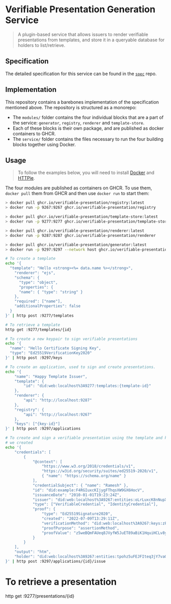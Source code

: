 # Verifiable Presentation Generation Service

> A plugin-based service that allows issuers to render verifiable presentations
> from templates, and store it in a queryable database for holders to
> list/retrieve.

## Specification

The detailed specification for this service can be found in the
[`spec`](https://github.com/verifiable-presentation/spec) repo.

## Implementation

This repository contains a barebones implementation of the specification
mentioned above. The repository is structured as a monorepo:

- The `modules/` folder contains the four individual blocks that are a part of
  the service: `generator`, `registry`, `renderer` and `template-store`.
- Each of these blocks is their own package, and are published as docker
  containers to GHCR.
- The `service/` folder contains the files necessary to run the four building
  blocks together using Docker.

## Usage

> To follow the examples below, you will need to install
> [Docker](https://docs.docker.com/engine/install/) and
> [HTTPie](https://httpie.io/docs/cli/installation).

The four modules are published as containers on GHCR. To use them, `docker pull`
them from GHCR and then use `docker run` to start them:

```sh
> docker pull ghcr.io/verifiable-presentation/registry:latest
> docker run -p 9267:9267 ghcr.io/verifiable-presentation/registry

> docker pull ghcr.io/verifiable-presentation/template-store:latest
> docker run -p 9277:9277 ghcr.io/verifiable-presentation/template-store

> docker pull ghcr.io/verifiable-presentation/renderer:latest
> docker run -p 9287:9287 ghcr.io/verifiable-presentation/renderer

> docker pull ghcr.io/verifiable-presentation/generator:latest
> docker run -p 9297:9297 --network host ghcr.io/verifiable-presentation/generator
```

```sh
# To create a template
echo '{
  "template": "Hello <strong><%= data.name %></strong>",
    "renderer": "ejs",
    "schema": {
      "type": "object",
      "properties": {
      "name": { "type": "string" }
    },
    "required": ["name"],
    "additionalProperties": false
  }
}' | http post :9277/templates

# To retrieve a template
http get :9277/templates/{id}

# To create a new keypair to sign verifiable presentations
echo '{
  "name": "Hello Certificate Signing Key",
  "type": "Ed25519VerificationKey2020"
}' | http post :9297/keys

# To create an application, used to sign and create presentations.
echo '{
	"name": "Happy Template Issuer",
	"template": {
		"id": "did:web:localhost%3A9277:templates:{template-id}"
	},
	"renderer": {
		"api": "http://localhost:9287"
	},
	"registry": {
		"api": "http://localhost:9267"
	},
	"keys": ["{key-id}"]
}' | http post :9297/applications

# To create and sign a verifiable presentation using the template and key
# we created
echo '{
	"credentials": [
		{
			"@context": [
				"https://www.w3.org/2018/credentials/v1",
				"https://w3id.org/security/suites/ed25519-2020/v1",
				{ "name": "https://schema.org/name" }
			],
			"credentialSubject": { "name": "Ramesh" },
			"id": "did:example:F4RGIuxcKIjygFThqsXW9GX6HocV",
			"issuanceDate": "2010-01-01T19:23:24Z",
			"issuer": "did:web:localhost%3A9267:entities:oLrLuxcK8nNupXoNsXW9G",
			"type": ["VerifiableCredential", "IdentityCredential"],
			"proof": {
				"type": "Ed25519Signature2020",
				"created": "2022-07-09T13:29:11Z",
				"verificationMethod": "did:web:localhost%3A9267:keys:zF7T2UyK4dk0D1sJsHYuJ6gkmlhu",
				"proofPurpose": "assertionMethod",
				"proofValue": "z5weBQmFAUeq8JVyfW5JuET89aBiK1HquiHCLv8yPAjYG91ohSLmetaddVdrhbWj71jKXg795Bapt5ba3dqwfTqzs"
			}
		}
	],
	"output": "htm",
	"holder": "did:web:localhost%3A9267:entities:tpohz5uFEJFIteq3jY7vaG4gROLb"
}' | http post :9297/applications/{id}/issue
```

# To retrieve a presentation
http get :9277/presentations/{id}

